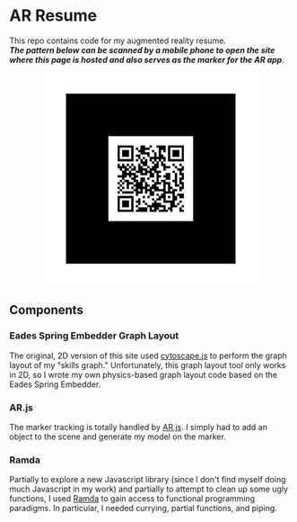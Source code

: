 # AR Resume

This repo contains code for my augmented reality resume.  
***The pattern below can be scanned by a mobile phone to open the site where this page is hosted and also serves as the marker for the AR app***.

<p align="center">
  <img width="75%" src="https://github.com/Llcoolsouder/AR-Resume/blob/main/pattern-qr.png" alt="https://lonniesouderii.dev/AR">
</p>

## Components

### Eades Spring Embedder Graph Layout

The original, 2D version of this site used [cytoscape.js](https://js.cytoscape.org/) to perform the graph layout of my "skills graph." Unfortunately, this graph layout tool only works in 2D, so I wrote my own physics-based graph layout code based on the Eades Spring Embedder.

### AR.js

The marker tracking is totally handled by [AR.js](https://github.com/AR-js-org/AR.js). I simply had to add an object to the scene and generate my model on the marker.

### Ramda

Partially to explore a new Javascript library (since I don't find myself doing much Javascript in my work) and partially to attempt to clean up some ugly functions, I used [Ramda](https://ramdajs.com/) to gain access to functional programming paradigms. In particular, I needed currying, partial functions, and piping.
